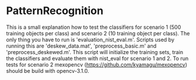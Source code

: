 # PatternRecognition

This is a small explanation how to test the classifiers for scenario 1 (500 training objects per class) and scenario 2 (10 training object per class).
The only thing you have to run is 'evaluation_nist_eval.m'.
Scripts used by running this are 'deskew_data.mat', 'preprocess_basic.m' and 'preprocess_deskewed.m'.
This script will initialize the training sets, train the classifiers and evaluate them with nist_eval for scenario 1 and 2.
To run tests for scenario 2 mexopencv (https://github.com/kyamagu/mexopencv) should be build with opencv-3.1.0.